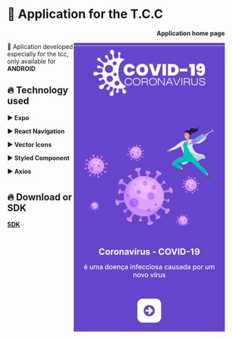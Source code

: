 <h1> 🚀 <strong> Application for the T.C.C </strong> </h1> 

<p align="right"> <strong> Application home page </strong> </p>
<img align="right" src="https://github.com/markinascimento/appCovid/blob/63057add9dc372fe9d599709ad036f2b250a5c88/src/assets/bg.jpg" width="350"/>

<p> 💢 Aplication developed especially for the tcc, only available for <strong> ANDROID </p>

<h2> 🔥 <strong> Technology used </strong>  </h2>

<p> ▶ Expo </p>
<p> ▶ React Navigation </p>
<p> ▶ Vector Icons </p>
<p> ▶ Styled Component </p>
<p> ▶ Axios </p>

<h1>  </h1>

<h2> 🔥 <strong> Download or SDK </strong> </h2>

[SDK](https://drive.google.com/folderview?id=1YQ40qC-g3ftbQtuQvaSuj766exrY_PYL)
